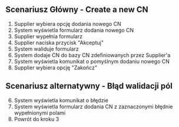 ## Scenariusz Główny - Create a new CN

1. Supplier wybiera opcję dodania nowego CN
2. System wyświetla formularz dodania nowego CN
3. Supplier wypełnia formularz 
4. Supplier naciska przycisk "Akceptuj"
5. System waliduje formularz
6. System dodaje CN do bazy CN zdefiniowanych przez Supplier'a
7. System wyświetla komunikat o pomyślnym dodaniu nowego CN
8. Supplier wybiera opcję "Zakończ"

## Scenariusz alternatywny - Błąd walidacji pól
6. System wyświetla komunikat o błędzie
7. System wyświetla formularz dodania CN z zaznaczonymi błędnie wypełnionymi polami
8. Powrót do kroku 3
